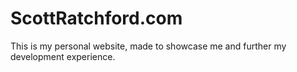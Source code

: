 # ScottRatchford.com
This is my personal website, made to showcase me and further my development experience.
